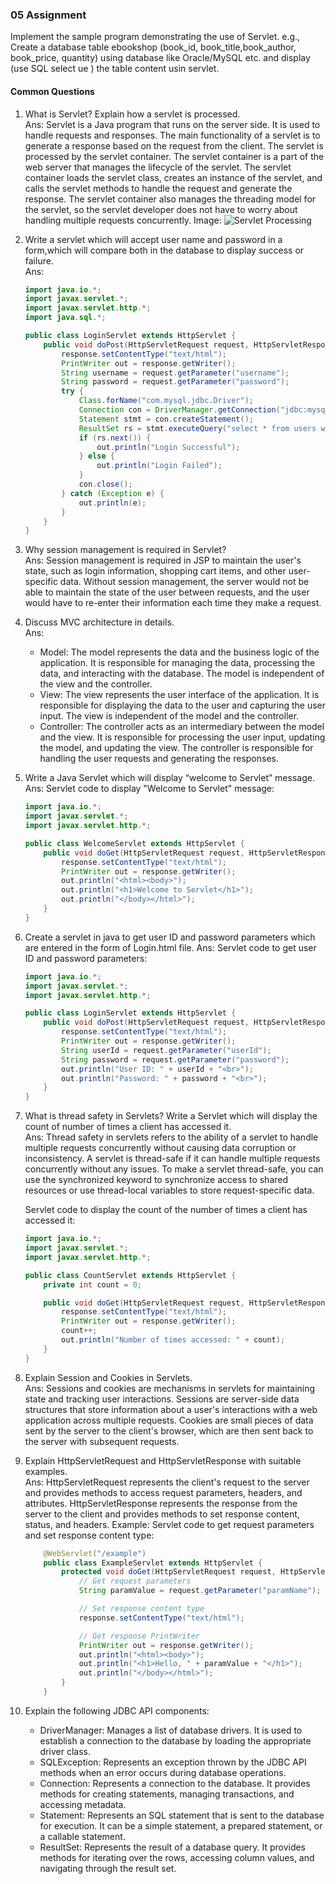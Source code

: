 ### 05 Assignment

Implement the sample program demonstrating the use of Servlet.
e.g., Create a database table ebookshop (book_id, book_title,book_author,
book_price, quantity) using database like Oracle/MySQL etc. and display
(use SQL select ue ) the table content usin servlet.

#### Common Questions

1. What is Servlet? Explain how a servlet is processed.<br/>
    Ans: Servlet is a Java program that runs on the server side. It is used to handle requests and responses. The main functionality of a servlet is to generate a response based on the request from the client. The servlet is processed by the servlet container. The servlet container is a part of the web server that manages the lifecycle of the servlet. The servlet container loads the servlet class, creates an instance of the servlet, and calls the servlet methods to handle the request and generate the response. The servlet container also manages the threading model for the servlet, so the servlet developer does not have to worry about handling multiple requests concurrently.
    Image: ![Servlet Processing](https://static.javatpoint.com/images/servletlife.jpg)

2. Write a servlet which will accept user name and password in a form,which will compare both in the database to display success or failure.<br/>
    Ans:

    ```java
    import java.io.*;
    import javax.servlet.*;
    import javax.servlet.http.*;
    import java.sql.*;

    public class LoginServlet extends HttpServlet {
        public void doPost(HttpServletRequest request, HttpServletResponse response) throws ServletException, IOException {
            response.setContentType("text/html");
            PrintWriter out = response.getWriter();
            String username = request.getParameter("username");
            String password = request.getParameter("password");
            try {
                Class.forName("com.mysql.jdbc.Driver");
                Connection con = DriverManager.getConnection("jdbc:mysql://localhost:3306/test", "root", "root");
                Statement stmt = con.createStatement();
                ResultSet rs = stmt.executeQuery("select * from users where username='" + username + "' and password='" + password + "'");
                if (rs.next()) {
                    out.println("Login Successful");
                } else {
                    out.println("Login Failed");
                }
                con.close();
            } catch (Exception e) {
                out.println(e);
            }
        }
    }
    ```

3. Why session management is required in Servlet?<br/>
    Ans: Session management is required in JSP to maintain the user's state, such as login information, shopping cart items, and other user-specific data. Without session management, the server would not be able to maintain the state of the user between requests, and the user would have to re-enter their information each time they make a request.

4. Discuss MVC architecture in details.<br/>
Ans:
    - Model: The model represents the data and the business logic of the application. It is responsible for managing the data, processing the data, and interacting with the database. The model is independent of the view and the controller.
    - View: The view represents the user interface of the application. It is responsible for displaying the data to the user and capturing the user input. The view is independent of the model and the controller.
    - Controller: The controller acts as an intermediary between the model and the view. It is responsible for processing the user input, updating the model, and updating the view. The controller is responsible for handling the user requests and generating the responses.

5. Write a Java Servlet which will display “welcome to Servlet” message.<cbr/>
Ans: Servlet code to display "Welcome to Servlet" message:

    ```java
    import java.io.*;
    import javax.servlet.*;
    import javax.servlet.http.*;

    public class WelcomeServlet extends HttpServlet {
        public void doGet(HttpServletRequest request, HttpServletResponse response) throws ServletException, IOException {
            response.setContentType("text/html");
            PrintWriter out = response.getWriter();
            out.println("<html><body>");
            out.println("<h1>Welcome to Servlet</h1>");
            out.println("</body></html>");
        }
    }
    ```

6. Create a servlet in java to get user ID and password parameters which are entered in the form of Login.html file.
Ans: Servlet code to get user ID and password parameters:<br/>

    ```java
    import java.io.*;
    import javax.servlet.*;
    import javax.servlet.http.*;

    public class LoginServlet extends HttpServlet {
        public void doPost(HttpServletRequest request, HttpServletResponse response) throws ServletException, IOException {
            response.setContentType("text/html");
            PrintWriter out = response.getWriter();
            String userId = request.getParameter("userId");
            String password = request.getParameter("password");
            out.println("User ID: " + userId + "<br>");
            out.println("Password: " + password + "<br>");
        }
    }
    ```

7. What is thread safety in Servlets? Write a Servlet which will display the count of number of times a client has accessed it.<br/>
    Ans: Thread safety in servlets refers to the ability of a servlet to handle multiple requests concurrently without causing data corruption or inconsistency. A servlet is thread-safe if it can handle multiple requests concurrently without any issues. To make a servlet thread-safe, you can use the synchronized keyword to synchronize access to shared resources or use thread-local variables to store request-specific data.

    Servlet code to display the count of the number of times a client has accessed it:

    ```java
    import java.io.*;
    import javax.servlet.*;
    import javax.servlet.http.*;

    public class CountServlet extends HttpServlet {
        private int count = 0;

        public void doGet(HttpServletRequest request, HttpServletResponse response) throws ServletException, IOException {
            response.setContentType("text/html");
            PrintWriter out = response.getWriter();
            count++;
            out.println("Number of times accessed: " + count);
        }
    }
    ```

8. Explain Session and Cookies in Servlets.<br/>
    Ans: Sessions and cookies are mechanisms in servlets for maintaining state and tracking user interactions. Sessions are server-side data structures that store information about a user's interactions with a web application across multiple requests. Cookies are small pieces of data sent by the server to the client's browser, which are then sent back to the server with subsequent requests.

9. Explain HttpServletRequest and HttpServletResponse with suitable examples. <br/>
    Ans: HttpServletRequest represents the client's request to the server and provides methods to access request parameters, headers, and attributes. HttpServletResponse represents the response from the server to the client and provides methods to set response content, status, and headers.
    Example: Servlet code to get request parameters and set response content type:

    ```java
        @WebServlet("/example")
        public class ExampleServlet extends HttpServlet {
            protected void doGet(HttpServletRequest request, HttpServletResponse response) throws ServletException, IOException {
                // Get request parameters
                String paramValue = request.getParameter("paramName");

                // Set response content type
                response.setContentType("text/html");

                // Get response PrintWriter
                PrintWriter out = response.getWriter();
                out.println("<html><body>");
                out.println("<h1>Hello, " + paramValue + "</h1>");
                out.println("</body></html>");
            }
        }
    ```

10. Explain the following JDBC API components:
    - DriverManager: Manages a list of database drivers. It is used to establish a connection to the database by loading the appropriate driver class.
    - SQLException: Represents an exception thrown by the JDBC API methods when an error occurs during database operations.
    - Connection: Represents a connection to the database. It provides methods for creating statements, managing transactions, and accessing metadata.
    - Statement: Represents an SQL statement that is sent to the database for execution. It can be a simple statement, a prepared statement, or a callable statement.
    - ResultSet: Represents the result of a database query. It provides methods for iterating over the rows, accessing column values, and navigating through the result set.
